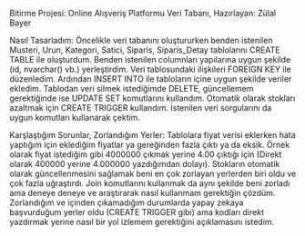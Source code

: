 Bitirme Projesi: Online Alışveriş Platformu Veri Tabanı, Hazırlayan: Zülal Bayer

Nasıl Tasarladım: Öncelikle veri tabanını oluştururken benden istenilen Musteri, Urun, Kategori, Satici, Siparis, Siparis_Detay tablolarını CREATE TABLE ile oluşturdum. Benden istenilen columnları yapılarına uygun şekilde (id, nvarchar() vb.) yerleştirdim. Veri tablosundaki ilişkileri FOREIGN KEY ile düzenledim. Ardından INSERT INTO ile tabloların içine uygun şekilde veriler ekledim. Tablodan veri silmek istediğimde DELETE, güncellemem gerektiğinde ise UPDATE SET komutlarını kullandım. Otomatik olarak stokları azaltmak için CREATE TRIGGER kullandım. İstenilen veri sorgularını da uygun komutları kullanarak çektim.

Karşlaştığım Sorunlar, Zorlandığım Yerler: Tablolara fiyat verisi eklerken hata yaptığım için eklediğim fiyatlar ya gereğinden fazla çıktı ya da eksik. Örnek olarak fiyat istediğim gibi 4000000 çıkmak yerine 4.00 çıktığı için (Direkt olarak 400000 yerine 4.000000 yazdığımdan dolayı). Stokların otomatik olarak güncellenmesini sağlamak beni en çok zorlayan yerlerden biri oldu ve çok fazla uğraştırdı. Join komutlarını kullanmak da aynı şekilde beni zorladı ama deneye deneye ve araştırarak nasıl kullanmam gerektiğin çözdüm. Zorlandığım ve içinden çıkamadığım durumlarda yapay zekaya başvurduğum yerler oldu (CREATE TRIGGER gibi) ama kodları direkt yazdırmak yerine nasıl bir yol izlemem gerektiğini açıklamasını istedim.
